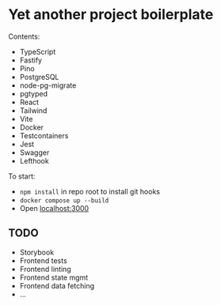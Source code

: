 # Yet another project boilerplate

Contents:

- TypeScript
- Fastify
- Pino
- PostgreSQL
- node-pg-migrate
- pgtyped
- React
- Tailwind
- Vite
- Docker
- Testcontainers
- Jest
- Swagger
- Lefthook

To start:

- `npm install` in repo root to install git hooks
- `docker compose up --build`
- Open [localhost:3000](http://localhost:3000)

## TODO

- Storybook
- Frontend tests
- Frontend linting
- Frontend state mgmt
- Frontend data fetching
- ...
